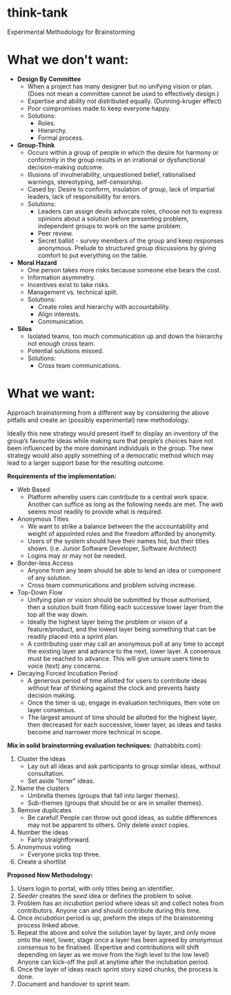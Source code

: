 # think-tank
Experimental Methodology for Brainstorming

# What we don't want:
-   **Design By Committee**
    - When a project has many designer but no unifying vision or plan. (Does not mean a committee cannot be used to effectively design.)
    - Expertise and ability not distributed equally. (Dunning-kruger effect)
    - Poor compromises made to keep everyone happy.
    - Solutions: 
        -   Roles. 
        -   Hierarchy.
        -   Formal process.
-   **Group-Think**
    -   Occurs within a group of people in which the desire for harmony or conformity in the group results in an irrational or dysfunctional decision-making outcome.
    -   Illusions of invulnerability, unquestioned belief, rationalised warnings, stereotyping, self-censorship. 
    -   Cased by: Desire to conform, insulation of group, lack of impartial leaders, lack of responsibility for errors. 
    -   Solutions: 
        -   Leaders can assign devils advocate roles, choose not to express opinions about a solution before presenting problem, independent groups to work on the same problem. 
        -   Peer review.
        -   Secret ballot - survey members of the group and keep responses anonymous. Prelude to structured group discussions by giving comfort to put everything on the table.
-   **Moral Hazard**
    -   One person takes more risks because someone else bears the cost. 
    -   Information asymmetry.
    -   Incentives exist to take risks.
    -   Management vs. technical split.
    -   Solutions: 
        -   Create roles and hierarchy with accountability.
        -   Align interests.
        -   Communication.
-   **Silos**
    -   Isolated teams, too much communication up and down the hierarchy not enough cross team. 
    -   Potential solutions missed.
    -   Solutions:
        -   Cross team communications.
# What we want:
Approach brainstorming from a different way by considering the above pitfalls and create an (possibly experimental) new methodology.

Ideally this new strategy would present itself to display an inventory of the group’s favourite ideas while making sure that people’s choices have not been influenced by the more dominant individuals in the group. The new strategy would also apply something of a democratic method which may lead to a larger support base for the resulting outcome.

**Requirements of the implementation:**

-   Web Based
    -   Platform whereby users can contribute to a central work space. Another can suffice as long as the following needs are met. The web seems most readily to provide what is required.
-   Anonymous Titles
    -   We want to strike a balance between the the accountability and weight of appointed roles and the freedom afforded by anonymity.
    -   Users of the system should have their names hid, but their titles shown. (i.e. Junior Software Developer, Software Architect)
    -   Logins may or may not be needed.
-   Border-less Access
    -   Anyone from any team should be able to lend an idea or component of any solution.
    -   Cross team communications and problem solving increase. 
-   Top-Down Flow
    -   Unifying plan or vision should be submitted by those authorised, then a solution built from filling each successive lower layer from the top all the way down.
    -   Ideally the highest layer being the problem or vision of a feature/product, and the lowest layer being something that can be readily placed into a sprint plan. 
    -   A contributing user may call an anonymous poll at any time to accept the existing layer and advance to the next, lower layer. A consensus must be reached to advance. This will give unsure users time to voice (text) any concerns.  
-   Decaying Forced Incubation Period
    -   A generous period of time allotted for users to contribute ideas without fear of thinking against the clock and prevents hasty decision making.
    -   Once the timer is up, engage in evaluation techniques, then vote on layer consensus.
    -   The largest amount of time should be allotted for the highest layer, then decreased for each successive, lower layer, as ideas and tasks become and narrower more technical in scope.

**Mix in solid brainstorming evaluation techniques:** (hatrabbits.com):

1.  Cluster the ideas
    *   Lay out all ideas and ask participants to group similar ideas, without consultation. 
    *   Set aside "loner" ideas.
2.  Name the clusters
    *   Umbrella themes (groups that fall into larger themes).
    *   Sub-themes (groups that should be or are in smaller themes).
3.  Remove duplicates
    *   Be careful! People can throw out good ideas, as subtle differences may not be apparent to others. Only delete *exact* copies.
4.  Number the ideas
    *   Fairly straightforward.
5.  Anonymous voting
    *   Everyone picks top three.
6.  Create a shortlist

**Proposed New Methodology:**

1.   Users login to portal, with only titles being an identifier.
2.   *Seeder* creates the *seed* idea or defines the problem to solve.
3.   Problem has an *incubation* period where ideas sit and collect notes from contributors. Anyone can and should contribute during this time. 
4.   Once *incubation* period is up, preform the steps of the brainstorming process linked above.
5.   Repeat the above and solve the solution layer by layer, and only move onto the next, lower, stage once a layer has been agreed by *anonymous consensus* to be finalised. (Expertise and contributions will shift depending on layer as we move from the high level to the low level) Anyone can kick-off the poll at anytime after the inclubation period.
6.   Once the layer of ideas reach sprint story sized chunks, the process is done. 
7.   Document and handover to sprint team. 
